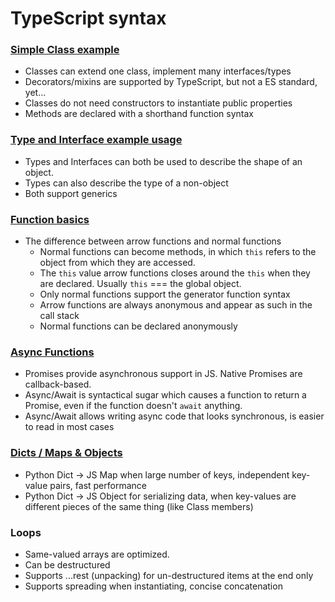 # TypeScript syntax
### [Simple Class example](/javascript/todo/models.ts)
  - Classes can extend one class, implement many interfaces/types
  - Decorators/mixins are supported by TypeScript, but not a ES standard, yet...
  - Classes do not need constructors to instantiate public properties
  - Methods are declared with a shorthand function syntax
### [Type and Interface example usage](/cheatsheets/classes.ts)
  - Types and Interfaces can both be used to describe the shape of an object.
  - Types can also describe the type of a non-object
  - Both support generics
### [Function basics](/cheatsheets/functions/basics.js)
  - The difference between arrow functions and normal functions
      - Normal functions can become methods, in which `this` refers to the object from which they are accessed.
      - The `this` value arrow functions closes around the `this` when they are declared. Usually `this` === the global object.
      - Only normal functions support the generator function syntax
      - Arrow functions are always anonymous and appear as such in the call stack
      - Normal functions can be declared anonymously 
### [Async Functions](/cheatsheets/functions/async.js)
  - Promises provide asynchronous support in JS. Native Promises are callback-based.
  - Async/Await is syntactical sugar which causes a function to return a Promise, even if the function doesn't `await` anything.
  - Async/Await allows writing async code that looks synchronous, is easier to read in most cases
### [Dicts / Maps & Objects](/cheatsheets/datatypes/dict.js)
  - Python Dict -> JS Map when large number of keys, independent key-value pairs, fast performance 
  - Python Dict -> JS Object for serializing data, when key-values are different pieces of the same thing (like Class members)
### Loops
  - Same-valued arrays are optimized.
  - Can be destructured
  - Supports ...rest (unpacking) for un-destructured items at the end only
  - Supports spreading when instantiating, concise concatenation
